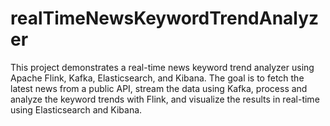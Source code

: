 # realTimeNewsKeywordTrendAnalyzer
This project demonstrates a real-time news keyword trend analyzer using Apache Flink, Kafka, Elasticsearch, and Kibana. The goal is to fetch the latest news from a public API, stream the data using Kafka, process and analyze the keyword trends with Flink, and visualize the results in real-time using Elasticsearch and Kibana.
